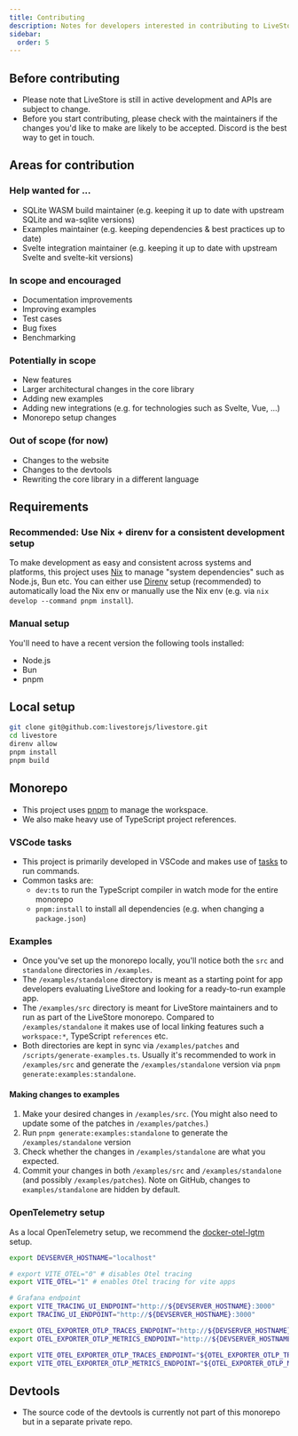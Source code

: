 ```yaml
---
title: Contributing
description: Notes for developers interested in contributing to LiveStore.
sidebar:
  order: 5
---
```


## Before contributing

- Please note that LiveStore is still in active development and APIs are subject to change.
- Before you start contributing, please check with the maintainers if the changes you'd like to make are likely to be accepted. Discord is the best way to get in touch.

## Areas for contribution

### Help wanted for ...

- SQLite WASM build maintainer (e.g. keeping it up to date with upstream SQLite and wa-sqlite versions)
- Examples maintainer (e.g. keeping dependencies & best practices up to date)
- Svelte integration maintainer (e.g. keeping it up to date with upstream Svelte and svelte-kit versions)

### In scope and encouraged

- Documentation improvements
- Improving examples
- Test cases
- Bug fixes
- Benchmarking

### Potentially in scope

- New features
- Larger architectural changes in the core library
- Adding new examples
- Adding new integrations (e.g. for technologies such as Svelte, Vue, ...)
- Monorepo setup changes

### Out of scope (for now)

- Changes to the website
- Changes to the devtools
- Rewriting the core library in a different language

## Requirements

### Recommended: Use Nix + direnv for a consistent development setup

To make development as easy and consistent across systems and platforms, this project uses [Nix](https://zero-to-nix.com/) to manage "system dependencies" such as Node.js, Bun etc. You can either use [Direnv](https://direnv.net) setup (recommended) to automatically load the Nix env or manually use the Nix env (e.g. via `nix develop --command pnpm install`).

### Manual setup

You'll need to have a recent version the following tools installed:

- Node.js
- Bun
- pnpm

## Local setup

```bash
git clone git@github.com:livestorejs/livestore.git
cd livestore
direnv allow
pnpm install
pnpm build
```

## Monorepo

- This project uses [pnpm](https://pnpm.io/) to manage the workspace.
- We also make heavy use of TypeScript project references.

### VSCode tasks

- This project is primarily developed in VSCode and makes use of [tasks](https://code.visualstudio.com/docs/editor/tasks) to run commands.
- Common tasks are:
  - `dev:ts` to run the TypeScript compiler in watch mode for the entire monorepo
  - `pnpm:install` to install all dependencies (e.g. when changing a `package.json`)

### Examples

- Once you've set up the monorepo locally, you'll notice both the `src` and `standalone` directories in `/examples`.
- The `/examples/standalone` directory is meant as a starting point for app developers evaluating LiveStore and looking for a ready-to-run example app.
- The `/examples/src` directory is meant for LiveStore maintainers and to run as part of the LiveStore monorepo. Compared to `/examples/standalone` it makes use of local linking features such a `workspace:*`, TypeScript `references` etc.
- Both directories are kept in sync via `/examples/patches` and `/scripts/generate-examples.ts`. Usually it's recommended to work in `/examples/src` and generate the `/examples/standalone` version via `pnpm generate:examples:standalone`.

#### Making changes to examples

1. Make your desired changes in `/examples/src`. (You might also need to update some of the patches in `/examples/patches`.)
2. Run `pnpm generate:examples:standalone` to generate the `/examples/standalone` version
3. Check whether the changes in `/examples/standalone` are what you expected.
4. Commit your changes in both `/examples/src` and `/examples/standalone` (and possibly `/examples/patches`). Note on GitHub, changes to `examples/standalone` are hidden by default.

### OpenTelemetry setup

As a local OpenTelemetry setup, we recommend the [docker-otel-lgtm](https://github.com/grafana/docker-otel-lgtm) setup.

```bash
export DEVSERVER_HOSTNAME="localhost"

# export VITE_OTEL="0" # disables Otel tracing
export VITE_OTEL="1" # enables Otel tracing for vite apps

# Grafana endpoint
export VITE_TRACING_UI_ENDPOINT="http://${DEVSERVER_HOSTNAME}:3000"
export TRACING_UI_ENDPOINT="http://${DEVSERVER_HOSTNAME}:3000"

export OTEL_EXPORTER_OTLP_TRACES_ENDPOINT="http://${DEVSERVER_HOSTNAME}:4318/v1/traces"
export OTEL_EXPORTER_OTLP_METRICS_ENDPOINT="http://${DEVSERVER_HOSTNAME}:4318/v1/metrics"

export VITE_OTEL_EXPORTER_OTLP_TRACES_ENDPOINT="${OTEL_EXPORTER_OTLP_TRACES_ENDPOINT}"
export VITE_OTEL_EXPORTER_OTLP_METRICS_ENDPOINT="${OTEL_EXPORTER_OTLP_METRICS_ENDPOINT}"
```


## Devtools

- The source code of the devtools is currently not part of this monorepo but in a separate private repo.